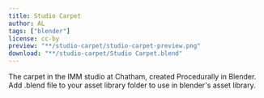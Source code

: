 ```yaml
---
title: Studio Carpet
author: AL
tags: ["blender"]
license: cc-by
preview: "**/studio-carpet/studio-carpet-preview.png"
download: "**/studio-carpet/Studio Carpet.blend"
---
```




The carpet in the IMM studio at Chatham, created Procedurally in Blender. Add .blend file to your asset library folder to use in blender's asset library.

